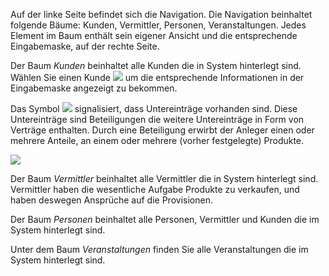 Auf der linke Seite befindet sich die Navigation.
Die Navigation beinhaltet folgende Bäume: Kunden, Vermittler, Personen, Veranstaltungen.
Jedes Element im Baum enthält sein eigener Ansicht und die entsprechende Eingabemaske, auf der rechte Seite.

Der Baum *Kunden* beinhaltet alle Kunden die in System hinterlegt sind. 
Wählen Sie einen Kunde ![](http://xpecto.github.io/docs/img/img_1430312462226.png)  um die entsprechende Informationen in der Eingabemaske angezeigt zu bekommen.

Das Symbol ![](http://xpecto.github.io/docs/img/img_1430315521287.png) signalisiert, dass Untereinträge vorhanden sind. Diese Untereinträge sind Beteiligungen die weitere Untereinträge in Form von Verträge enthalten. 
Durch eine Beteiligung erwirbt der Anleger einen oder mehrere Anteile, an einem oder mehrere (vorher festgelegte) Produkte.

![](http://xpecto.github.io/docs/img/img_1430315934639.png)

Der Baum *Vermittler* beinhaltet alle Vermittler die in System hinterlegt sind. Vermittler haben die wesentliche Aufgabe Produkte zu verkaufen, und haben deswegen Ansprüche auf die Provisionen.

Der Baum *Personen* beinhaltet alle Personen, Vermittler und Kunden die im System hinterlegt sind. 

Unter dem Baum *Veranstaltungen* finden Sie alle Veranstaltungen die im System hinterlegt sind. 